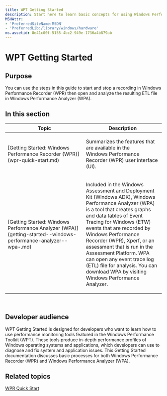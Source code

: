 ```yaml
---
title: WPT Getting Started
description: Start here to learn basic concepts for using Windows Performance Tools (WPT).
MSHAttr:
- 'PreferredSiteName:MSDN'
- 'PreferredLib:/library/windows/hardware'
ms.assetid: 8e41c00f-5155-4bc2-949e-1736a4b879ab
---
```


# WPT Getting Started


## Purpose


You can use the steps in this guide to start and stop a recording in Windows Performance Recorder (WPR) then open and analyze the resulting ETL file in Windows Performance Analyzer (WPA).

## In this section


<table>
<colgroup>
<col width="50%" />
<col width="50%" />
</colgroup>
<thead>
<tr class="header">
<th>Topic</th>
<th>Description</th>
</tr>
</thead>
<tbody>
<tr class="odd">
<td><p>[Getting Started: Windows Performance Recorder (WPR)](wpr-quick-start.md)</p></td>
<td><p>Summarizes the features that are available in the Windows Performance Recorder (WPR) user interface (UI).</p></td>
</tr>
<tr class="even">
<td><p>[Getting Started: Windows Performance Analyzer (WPA)](getting-started--windows-performance-analyzer--wpa-.md)</p></td>
<td><p>Included in the Windows Assessment and Deployment Kit (Windows ADK), Windows Performance Analyzer (WPA) is a tool that creates graphs and data tables of Event Tracing for Windows (ETW) events that are recorded by Windows Performance Recorder (WPR), Xperf, or an assessment that is run in the Assessment Platform. WPA can open any event trace log (ETL) file for analysis. You can download WPA by visiting Windows Performance Analyzer.</p></td>
</tr>
</tbody>
</table>

 

## <a href="" id="developer-audience-heading"></a>Developer audience


WPT Getting Started is designed for developers who want to learn how to use performance monitoring tools featured in the Windows Performance Toolkit (WPT). These tools produce in-depth performance profiles of Windows operating systems and applications, which developers can use to diagnose and fix system and application issues. This Getting Started documentation discusses basic processes for both Windows Performance Recorder (WPR) and Windows Performance Analyzer (WPA).

## Related topics


[WPR Quick Start](wpr-quick-start.md)

 

 







